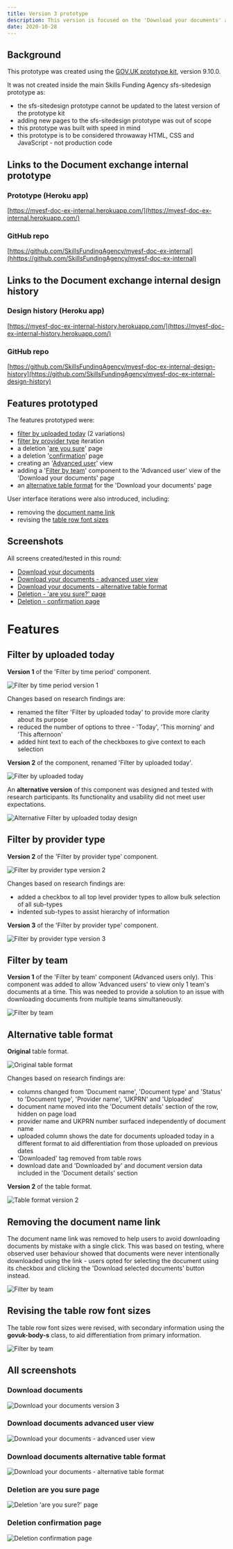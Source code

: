 ```yaml
---
title: Version 3 prototype
description: This version is focused on the 'Download your documents' and new deletion pages.
date: 2020-10-28
---
```


## Background

This prototype was created using the [GOV.UK prototype kit](https://govuk-prototype-kit.herokuapp.com/docs), version 9.10.0.

It was not created inside the main Skills Funding Agency sfs-sitedesign prototype as:

* the sfs-sitedesign prototype cannot be updated to the latest version of the prototype kit
* adding new pages to the sfs-sitedesign prototype was out of scope
* this prototype was built with speed in mind
* this prototype is to be considered throwaway HTML, CSS and JavaScript - not production code

## Links to the Document exchange internal prototype

### Prototype (Heroku app) ###
[https://myesf-doc-ex-internal.herokuapp.com/](https://myesf-doc-ex-internal.herokuapp.com/)

### GitHub repo ###
[https://github.com/SkillsFundingAgency/myesf-doc-ex-internal](hhttps://github.com/SkillsFundingAgency/myesf-doc-ex-internal)

## Links to the Document exchange internal design history

### Design history (Heroku app) ###
[https://myesf-doc-ex-internal-history.herokuapp.com/](https://myesf-doc-ex-internal-history.herokuapp.com/)

### GitHub repo ###
[https://github.com/SkillsFundingAgency/myesf-doc-ex-internal-design-history](https://github.com/SkillsFundingAgency/myesf-doc-ex-internal-design-history)

## Features prototyped

The features prototyped were:

* [filter by uploaded today](#filter-by-uploaded-today) (2 variations)
* [filter by provider type](#filter-by-provider-type) iteration
* a deletion '[are you sure](#deletion-are-you-sure-page)' page
* a deletion '[confirmation](#deletion-confirmation-page)' page
* creating an '[Advanced user](#download-documents-advanced-user-view)' view
* adding a '[Filter by team](#filter-by-team)' component to the 'Advanced user' view of the 'Download your documents' page
* an [alternative table format](#alternative-table-format) for the 'Download your documents' page

User interface iterations were also introduced, including:

* removing the [document name link](#removing-the-document-name-link)
* revising the [table row font sizes](#revising-the-table-row-font-sizes)

## Screenshots

All screens created/tested in this round:

* [Download your documents](#download-documents)
* [Download your documents - advanced user view](#download-documents-advanced-user-view)
* [Download your documents - alternative table format](#download-documents-alternative-table-format)
* [Deletion - 'are you sure?' page](#deletion-are-you-sure-page)
* [Deletion - confirmation page](#deletion-confirmation-page)

# Features

## Filter by uploaded today

**Version 1** of the 'Filter by time period' component.

![Filter by time period version 1](../images/v1/time-period-filter-v1.png)

Changes based on research findings are:

* renamed the filter 'Filter by uploaded today' to provide more clarity about its purpose
* reduced the number of options to three - 'Today', 'This morning' and 'This afternoon'
* added hint text to each of the checkboxes to give context to each selection

**Version 2** of the component, renamed 'Filter by uploaded today'.

![Filter by uploaded today](../images/v3/uploaded-today-filter-v1.png)

An **alternative version** of this component was designed and tested with research participants. Its functionality and usability did not meet user expectations.

![Alternative Filter by uploaded today design](../images/v3/alternative-today-filter.png)

## Filter by provider type

**Version 2** of the 'Filter by provider type' component.

![Filter by provider type version 2](../images/v2/combined-providers-list.png)

Changes based on research findings are:

* added a checkbox to all top level provider types to allow bulk selection of all sub-types
* indented sub-types to assist hierarchy of information

**Version 3** of the 'Filter by provider type' component.

![Filter by provider type version 3](../images/v3/filter-by-provider-type-v3.png)

## Filter by team

**Version 1** of the 'Filter by team' component (Advanced users only). This component was added to allow 'Advanced users' to view only 1 team's documents at a time. This was needed to provide a solution to an issue with downloading documents from multiple teams simultaneously.

![Filter by team](../images/v3/filter-by-team.png)

## Alternative table format

**Original** table format.

![Original table format](../images/v3/table-format-v1.png)

Changes based on research findings are:

* columns changed from 'Document name', 'Document type' and 'Status' to 'Document type', 'Provider name', 'UKPRN' and 'Uploaded'
* document name moved into the 'Document details' section of the row, hidden on page load
* provider name and UKPRN number surfaced independently of document name
* uploaded column shows the date for documents uploaded today in a different format to aid differentiation from those uploaded on previous dates
* 'Downloaded' tag removed from table rows
* download date and 'Downloaded by' and document version data included in the 'Document details' section

**Version 2** of the table format.

![Table format version 2](../images/v3/alternative-table-format.png)

## Removing the document name link

The document name link was removed to help users to avoid downloading documents by mistake with a single click. This was based on testing, where observed user behaviour showed that documents were never intentionally downloaded using the link - users opted for selecting the document using its checkbox and clicking the 'Download selected documents' button instead.

![Filter by team](../images/v3/document-name-link-removed.png)

## Revising the table row font sizes

The table row font sizes were revised, with secondary information using the **govuk-body-s** class, to aid differentiation from primary information.

![Filter by team](../images/v3/table-font-size-revision.png)

## All screenshots

### Download documents
![Download your documents version 3](../images/v3/download-documents-v3.png)

### Download documents advanced user view
![Download your documents - advanced user view](../images/v3/download-documents-advanced-user.png)

### Download documents alternative table format
![Download your documents - alternative table format](../images/v3/download-documents-alternative-table-format.png)

### Deletion are you sure page
![Deletion 'are you sure?' page](../images/v3/deletion-are-you-sure.png)

### Deletion confirmation page
![Deletion confirmation page](../images/v3/deletion-confirmation.png)